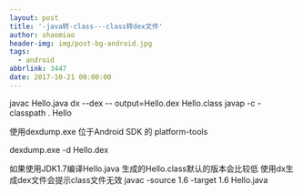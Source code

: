 ```yaml
---
layout: post
title: '-java转-class---class转dex文件'
author: shaomiao
header-img: img/post-bg-android.jpg
tags:
  - android
abbrlink: 3447
date: 2017-10-21 00:00:00
---
```

javac Hello.java
dx --dex -- output=Hello.dex Hello.class
javap -c -classpath . Hello

使用dexdump.exe 位于Android SDK 的 platform-tools

dexdump.exe -d Hello.dex


如果使用JDK1.7编译Hello.java 生成的Hello.class默认的版本会比较低 使用dx生成dex文件会提示class文件无效
javac -source 1.6 -target 1.6 Hello.java
